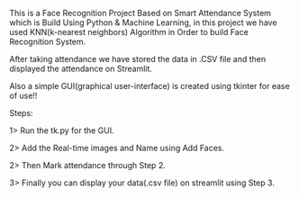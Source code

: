 This is a Face Recognition Project Based on Smart Attendance System which is Build  Using Python & Machine Learning,
in this project we have used KNN(k-nearest neighbors) Algorithm in Order to build Face Recognition System.

After taking attendance we have stored the data in .CSV file and then displayed the attendance on Streamlit.

Also a simple GUI(graphical user-interface) is created using tkinter for ease of use!!


Steps:

1>   Run the tk.py for the GUI.

2>   Add the Real-time images and Name using Add Faces.

2>   Then Mark attendance through Step 2.

3>   Finally you can display your data(.csv file) on streamlit using Step 3.  

